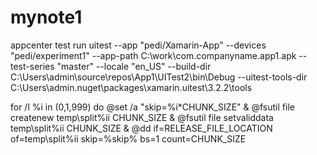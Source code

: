# mynote1
appcenter test run uitest --app "pedi/Xamarin-App" --devices "pedi/experiment1" --app-path C:\work\com.companyname.app1.apk --test-series "master" --locale "en_US" --build-dir C:\Users\admin\source\repos\App1\UITest2\bin\Debug --uitest-tools-dir C:\Users\admin\.nuget\packages\xamarin.uitest\3.2.2\tools

for /l %i in (0,1,999) do @set /a "skip=%i*CHUNK_SIZE" & @fsutil file createnew temp\split%ii CHUNK_SIZE & @fsutil file setvaliddata temp\split%ii CHUNK_SIZE & @dd if=RELEASE_FILE_LOCATION of=temp\split%ii skip=%skip% bs=1 count=CHUNK_SIZE
